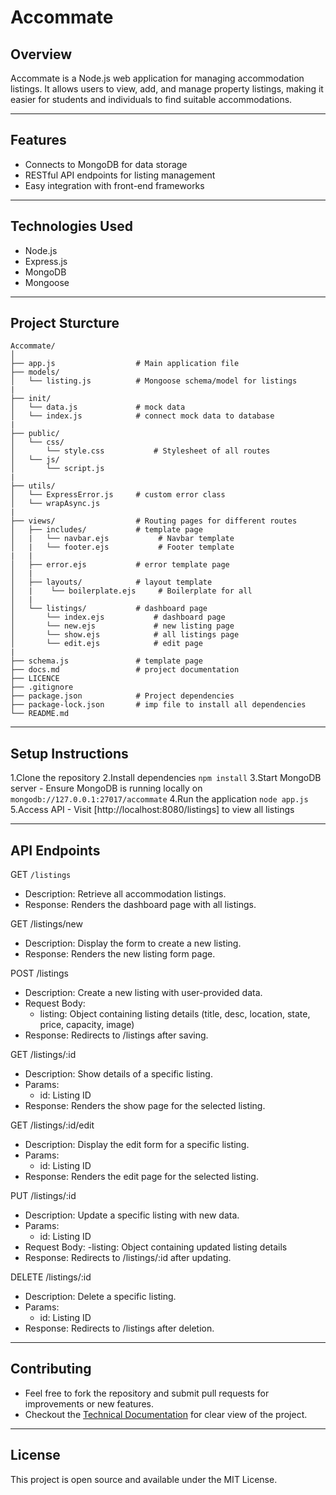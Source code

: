 # Accommate

## Overview
Accommate is a Node.js web application for managing accommodation listings. It allows users to view, add, and manage property listings, making it easier for students and individuals to find suitable accommodations.

---

## Features
- Connects to MongoDB for data storage
- RESTful API endpoints for listing management
- Easy integration with front-end frameworks

---

## Technologies Used
- Node.js
- Express.js
- MongoDB
- Mongoose

---

## Project Sturcture
```
Accommate/
│
├── app.js                  # Main application file
├── models/                 
│   └── listing.js          # Mongoose schema/model for listings
|
├── init/                 
│   └── data.js             # mock data 
│   └── index.js            # connect mock data to database
|
├── public/
│   └── css/                
│       └── style.css           # Stylesheet of all routes
│   └── js/                
│       └── script.js       
|   
├── utils/                  
│   └── ExpressError.js     # custom error class
│   └── wrapAsync.js        
|
├── views/                  # Routing pages for different routes
│   ├── includes/           # template page
│   |   └── navbar.ejs           # Navbar template
│   |   └── footer.ejs           # Footer template
|   |
│   ├── error.ejs           # error template page
│   | 
│   ├── layouts/            # layout template
│   |    └── boilerplate.ejs     # Boilerplate for all 
│   |
│   └── listings/           # dashboard page
│       └── index.ejs           # dashboard page
│       └── new.ejs             # new listing page
│       └── show.ejs            # all listings page
│       └── edit.ejs            # edit page
|
├── schema.js               # template page
├── docs.md                 # project documentation
├── LICENCE
├── .gitignore
├── package.json            # Project dependencies
├── package-lock.json       # imp file to install all dependencies
└── README.md       

```

---

## Setup Instructions
1.Clone the repository
2.Install dependencies `npm install`
3.Start MongoDB server
    - Ensure MongoDB is running locally on `mongodb://127.0.0.1:27017/accommate`
4.Run the application `node app.js`
5.Access API 
    - Visit [http://localhost:8080/listings] to view all listings

---

## API Endpoints

GET `/listings`
- Description: Retrieve all accommodation listings.
- Response: Renders the dashboard page with all listings.

GET /listings/new
- Description: Display the form to create a new listing.
- Response: Renders the new listing form page.

POST /listings
- Description: Create a new listing with user-provided data.
- Request Body:
    - listing: Object containing listing details (title, desc, location, state, price, capacity, image)
- Response: Redirects to /listings after saving.

GET /listings/:id
- Description: Show details of a specific listing.
- Params:
    - id: Listing ID
- Response: Renders the show page for the selected listing.

GET /listings/:id/edit
- Description: Display the edit form for a specific listing.
- Params:
    - id: Listing ID
- Response: Renders the edit page for the selected listing.

PUT /listings/:id
- Description: Update a specific listing with new data.
- Params:
    - id: Listing ID
- Request Body:
    -listing: Object containing updated listing details
- Response: Redirects to /listings/:id after updating.

DELETE /listings/:id
- Description: Delete a specific listing.
- Params:
    - id: Listing ID
- Response: Redirects to /listings after deletion.

---

## Contributing
- Feel free to fork the repository and submit pull requests for improvements or new features.
- Checkout the [Technical Documentation](docs.md) for clear view of the project.

---

## License
This project is open source and available under the MIT License.
